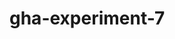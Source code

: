 # gha-experiment-7
   































 





  



  





















    







  

  







